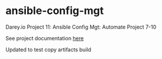 # ansible-config-mgt
Darey.io Project 11: Ansible Config Mgt: Automate Project 7-10

See project documentation [here](https://github.com/toritsejuFO/darey.io-projects/tree/main/project-11)

Updated to test copy artifacts build
